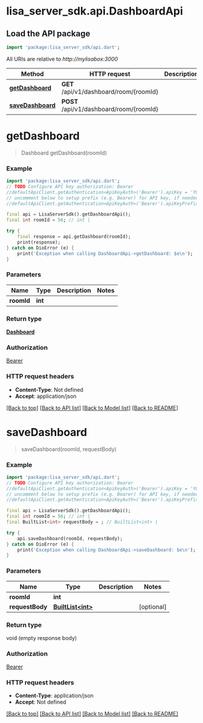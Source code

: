 # lisa_server_sdk.api.DashboardApi

## Load the API package
```dart
import 'package:lisa_server_sdk/api.dart';
```

All URIs are relative to *http://mylisabox:3000*

Method | HTTP request | Description
------------- | ------------- | -------------
[**getDashboard**](DashboardApi.md#getdashboard) | **GET** /api/v1/dashboard/room/{roomId} | 
[**saveDashboard**](DashboardApi.md#savedashboard) | **POST** /api/v1/dashboard/room/{roomId} | 


# **getDashboard**
> Dashboard getDashboard(roomId)



### Example 
```dart
import 'package:lisa_server_sdk/api.dart';
// TODO Configure API key authorization: Bearer
//defaultApiClient.getAuthentication<ApiKeyAuth>('Bearer').apiKey = 'YOUR_API_KEY';
// uncomment below to setup prefix (e.g. Bearer) for API key, if needed
//defaultApiClient.getAuthentication<ApiKeyAuth>('Bearer').apiKeyPrefix = 'Bearer';

final api = LisaServerSdk().getDashboardApi();
final int roomId = 56; // int | 

try { 
    final response = api.getDashboard(roomId);
    print(response);
} catch on DioError (e) {
    print('Exception when calling DashboardApi->getDashboard: $e\n');
}
```

### Parameters

Name | Type | Description  | Notes
------------- | ------------- | ------------- | -------------
 **roomId** | **int**|  | 

### Return type

[**Dashboard**](Dashboard.md)

### Authorization

[Bearer](../README.md#Bearer)

### HTTP request headers

 - **Content-Type**: Not defined
 - **Accept**: application/json

[[Back to top]](#) [[Back to API list]](../README.md#documentation-for-api-endpoints) [[Back to Model list]](../README.md#documentation-for-models) [[Back to README]](../README.md)

# **saveDashboard**
> saveDashboard(roomId, requestBody)



### Example 
```dart
import 'package:lisa_server_sdk/api.dart';
// TODO Configure API key authorization: Bearer
//defaultApiClient.getAuthentication<ApiKeyAuth>('Bearer').apiKey = 'YOUR_API_KEY';
// uncomment below to setup prefix (e.g. Bearer) for API key, if needed
//defaultApiClient.getAuthentication<ApiKeyAuth>('Bearer').apiKeyPrefix = 'Bearer';

final api = LisaServerSdk().getDashboardApi();
final int roomId = 56; // int | 
final BuiltList<int> requestBody = ; // BuiltList<int> | 

try { 
    api.saveDashboard(roomId, requestBody);
} catch on DioError (e) {
    print('Exception when calling DashboardApi->saveDashboard: $e\n');
}
```

### Parameters

Name | Type | Description  | Notes
------------- | ------------- | ------------- | -------------
 **roomId** | **int**|  | 
 **requestBody** | [**BuiltList&lt;int&gt;**](int.md)|  | [optional] 

### Return type

void (empty response body)

### Authorization

[Bearer](../README.md#Bearer)

### HTTP request headers

 - **Content-Type**: application/json
 - **Accept**: Not defined

[[Back to top]](#) [[Back to API list]](../README.md#documentation-for-api-endpoints) [[Back to Model list]](../README.md#documentation-for-models) [[Back to README]](../README.md)

